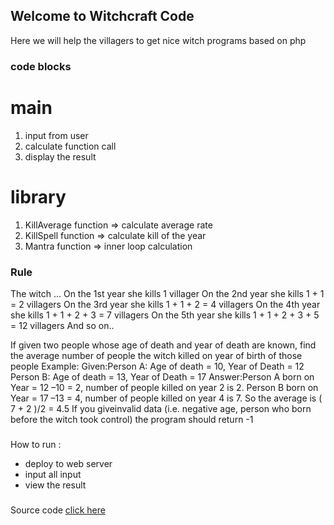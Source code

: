 ## Welcome to Witchcraft Code

Here we will help the villagers to get nice witch programs based on php

### code blocks

# main
 1. input from user
 2. calculate function call
 3. display the result
 
# library
 1. KillAverage function => calculate average rate
 2. KillSpell function => calculate  kill of the year
 3. Mantra  function => inner loop calculation


### Rule

The witch ...
On the 1st year she kills 1 villager
On the 2nd year she kills 1 + 1 = 2 villagers
On the 3rd year she kills 1 + 1 + 2 = 4 villagers
On the 4th year she kills 1 + 1 + 2 + 3 = 7 villagers
On the 5th year she kills 1 + 1 + 2 + 3 + 5 = 12 villagers
And so on..


If given two people whose age of death and year of death are known, find the average number of people the witch killed on year of birth of those people
Example:
Given:Person A: Age of death = 10, Year of Death = 12
Person B: Age of death = 13, Year of Death = 17
Answer:Person A born on Year = 12 –10 = 2, number of people killed on year 2 is 2.
Person B born on Year = 17 –13 = 4, number of people killed on year 4 is 7.
So the average is ( 7 + 2 )/2 = 4.5
If you giveinvalid data (i.e. negative age, person who born before the witch took control) the program should return -1

###
How to run :
 - deploy to web server
 - input all input
 - view the result

###
Source code
<a href="https://github.com/tom2662/witchtestphp.github.io/tree/main" target="_blank">click here</a>
